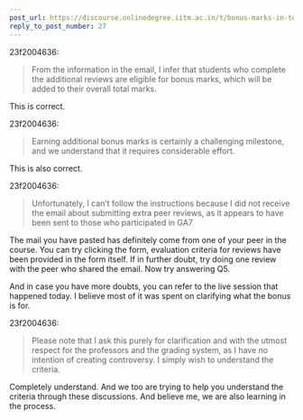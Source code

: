 ```yaml
---
post_url: https://discourse.onlinedegree.iitm.ac.in/t/bonus-marks-in-tds-for-jan-25/172246/28
reply_to_post_number: 27
---
```

 23f2004636:

> From the information in the email, I infer that students who complete the additional reviews are eligible for bonus marks, which will be added to their overall total marks.

This is correct.

 23f2004636:

> Earning additional bonus marks is certainly a challenging milestone, and we understand that it requires considerable effort.

This is also correct.

 23f2004636:

> Unfortunately, I can’t follow the instructions because I did not receive the email about submitting extra peer reviews, as it appears to have been sent to those who participated in GA7

The mail you have pasted has definitely come from one of your peer in the course. You can try clicking the form, evaluation criteria for reviews have been provided in the form itself. If in further doubt, try doing one review with the peer who shared the email. Now try answering Q5.

And in case you have more doubts, you can refer to the live session that happened today. I believe most of it was spent on clarifying what the bonus is for.

 23f2004636:

> Please note that I ask this purely for clarification and with the utmost respect for the professors and the grading system, as I have no intention of creating controversy. I simply wish to understand the criteria.

Completely understand. And we too are trying to help you understand the criteria through these discussions. And believe me, we are also learning in the process.